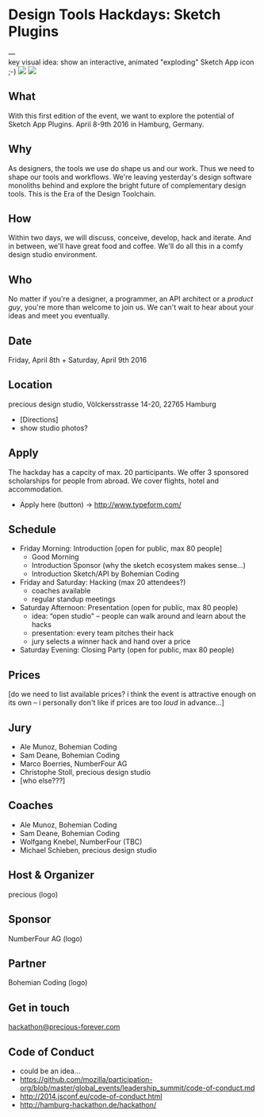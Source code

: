 # Design Tools Hackdays: Sketch Plugins

—  
key visual idea: show an interactive, animated "exploding" Sketch App icon ;-)
![](http://www.rcersatzteile.de/media/image/t623_explosionszeichnung.png)
![](http://image5-cdn.n24.de/image/4014468/2/large16x9/q4s/so-haben-sie-autos-noch-nie-gesehen-gallerypicture-1_900x510.jpg)

## What
With this first edition of the event, we want to explore the potential of Sketch App Plugins. April 8-9th 2016 in Hamburg, Germany.

## Why
As designers, the tools we use do shape us and our work. Thus we need to shape our tools and workflows. We're leaving yesterday's design software monoliths behind and explore the bright future of complementary design tools. This is the Era of the Design Toolchain.

## How
Within two days, we will discuss, conceive, develop, hack and iterate. And in between, we'll have great food and coffee. We'll do all this in a comfy design studio environment.

## Who
No matter if you're a designer, a programmer, an API architect or a _product guy_, you're more than welcome to join us. We can't wait to hear about your ideas and meet you eventually.

## Date
Friday, April 8th + Saturday, April 9th 2016

## Location
precious design studio, Völckersstrasse 14-20, 22765 Hamburg
- [Directions]
- show studio photos?

## Apply
The hackday has a capcity of max. 20 participants. We offer 3 sponsored scholarships for people from abroad. We cover flights, hotel and accommodation.
- Apply here (button) -> http://www.typeform.com/

## Schedule
- Friday Morning: Introduction [open for public, max 80 people]
  - Good Morning
  - Introduction Sponsor (why the sketch ecosystem makes sense…)
  - Introduction Sketch/API by Bohemian Coding
- Friday and Saturday: Hacking (max 20 attendees?)
  - coaches available
  - regular standup meetings
- Saturday Afternoon: Presentation (open for public, max 80 people)
  - idea: “open studio" – people can walk around and learn about the hacks
  - presentation: every team pitches their hack
  - jury selects a winner hack and hand over a price
- Saturday Evening: Closing Party (open for public, max 80 people)

## Prices
[do we need to list available prices? i think the event is attractive enough on its own – i personally don't like if prices are too *loud* in advance…]

## Jury
- Ale Munoz, Bohemian Coding
- Sam Deane, Bohemian Coding
- Marco Boerries, NumberFour AG
- Christophe Stoll, precious design studio
- [who else???]

## Coaches
- Ale Munoz, Bohemian Coding
- Sam Deane, Bohemian Coding
- Wolfgang Knebel, NumberFour (TBC)
- Michael Schieben, precious design studio

## Host & Organizer
precious (logo)

## Sponsor
NumberFour AG (logo)

## Partner
Bohemian Coding (logo)

## Get in touch
hackathon@precious-forever.com

## Code of Conduct
- could be an idea…
- https://github.com/mozilla/participation-org/blob/master/global_events/leadership_summit/code-of-conduct.md
- http://2014.jsconf.eu/code-of-conduct.html
- http://hamburg-hackathon.de/hackathon/
